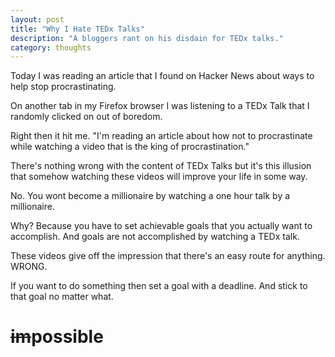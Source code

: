 ```yaml
---
layout: post
title: "Why I Hate TEDx Talks"
description: "A bloggers rant on his disdain for TEDx talks."
category: thoughts
---
```


Today I was reading an article that I found on Hacker News about ways to help stop procrastinating.

<!--more-->

On another tab in my Firefox browser I was listening to a TEDx Talk that I randomly clicked on out of boredom. 

Right then it hit me. "I'm reading an article about how not to procrastinate while watching a video that is the king of procrastination."

There's nothing wrong with the content of TEDx Talks but it's this illusion 
that somehow watching these videos will improve your life in some way.

No. You wont become a millionaire by watching a one hour talk by a millionaire.

Why? Because you have to set achievable goals that you actually want to accomplish. And goals are not accomplished by watching a TEDx talk.

These videos give off the impression that there's an easy route for anything. WRONG.   

If you want to do something then set a goal with a deadline. And stick to that goal no matter what.

<h1><s>im</s>possible</h1>
